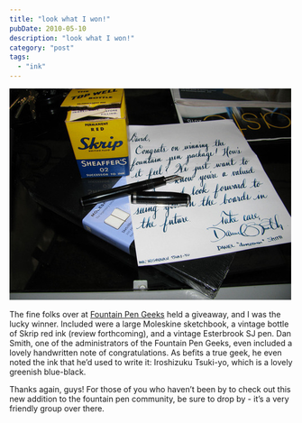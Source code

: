 ```yaml
---
title: "look what I won!"
pubDate: 2010-05-10
description: "look what I won!"
category: "post"
tags:
  - "ink"
---
```


![](fpgeek.jpg)

The fine folks over at [Fountain Pen Geeks](http://www.fpgeeks.com/) held a giveaway, and I was the lucky winner. Included were a large Moleskine sketchbook, a vintage bottle of Skrip red ink (review forthcoming), and a vintage Esterbrook SJ pen. Dan Smith, one of the administrators of the Fountain Pen Geeks, even included a lovely handwritten note of congratulations. As befits a true geek, he even noted the ink that he’d used to write it: Iroshizuku Tsuki-yo, which is a lovely greenish blue-black.

Thanks again, guys! For those of you who haven’t been by to check out this new addition to the fountain pen community, be sure to drop by - it’s a very friendly group over there.
